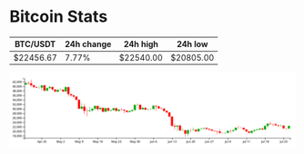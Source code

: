 # Bitcoin Stats

BTC/USDT|24h change|24h high|24h low|
|---|---|---|---|
|$22456.67|7.77%|$22540.00|$20805.00|

<img src="./chart.svg">
